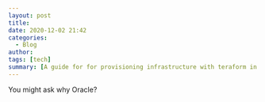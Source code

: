 ```yaml
---
layout: post
title: 
date: 2020-12-02 21:42
categories:
  - Blog
author: 
tags: [tech]
summary: [A guide for for provisioning infrastructure with teraform in Oracle Cloud Infrastructure]
---
```


You might ask why Oracle?